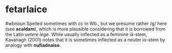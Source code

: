 # fetarlaice
#wbnoun
Spelled sometimes with *cc* in Wb., but we presume rather /g/ here (see **acaldam**), which is more plausible considering that it is borrowed from the Latin *uetere lege*. While usually inflected as a feminine iā-stem, Kavanagh (2001) notes that it is sometimes inflected as a neuter io-stem by analogy with **nuḟíadnaise**.